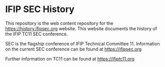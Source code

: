 # IFIP SEC History
This repository is the web content repository for the https://history.ifipsec.org website.
This website documents the history of the IFIP TC11 SEC conference.

SEC is the flagship conference of IFIP Technical Committee 11.
Information on the current SEC conference can be found at https://ifipsec.org

Further information on TC11 can be found at https://ifiptc11.org
